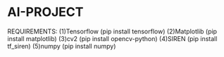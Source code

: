 # AI-PROJECT

REQUIREMENTS:
   (1)Tensorflow (pip install tensorflow)
   (2)Matplotlib (pip install matplotlib)
   (3)cv2 (pip install opencv-python)
   (4)SIREN (pip install tf_siren)
   (5)numpy (pip install numpy)
   
